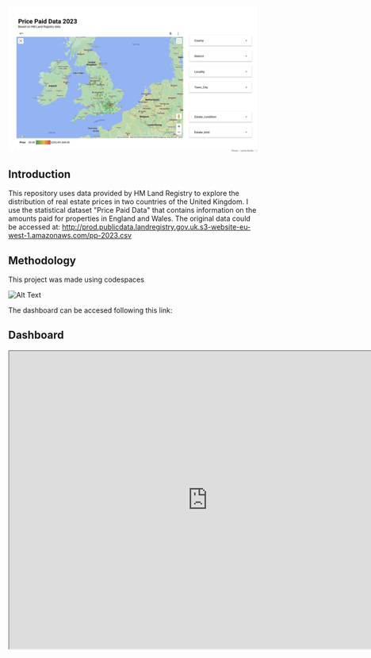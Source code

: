 ![Alt Text](https://github.com/gutfalla/Real-state-prices-UK/blob/main/Untitled.png)

## Introduction

This repository uses data provided by HM Land Registry to explore the distribution of real estate prices in two countries of the United Kingdom. I use the statistical dataset "Price Paid Data" that contains information on the amounts paid for properties in England and Wales. The original data could be accessed at: http://prod.publicdata.landregistry.gov.uk.s3-website-eu-west-1.amazonaws.com/pp-2023.csv

## Methodology

This project was made using codespaces

![Alt Text](https://github.com/gutfalla/Real-state-prices-UK/blob/main/Mage_VS.gif)


















The dashboard can be accesed following this link:

## Dashboard

<iframe src="https://lookerstudio.google.com/embed/reporting/4654857a-295e-4b0a-9720-47906b0afecd/page/XK5uD" width="800" height="600"></iframe>



